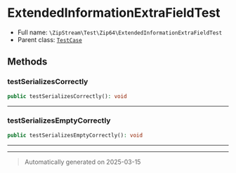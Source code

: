 
# ExtendedInformationExtraFieldTest





* Full name: `\ZipStream\Test\Zip64\ExtendedInformationExtraFieldTest`
* Parent class: [`TestCase`](../../../PHPUnit/Framework/TestCase.md)




## Methods


### testSerializesCorrectly



```php
public testSerializesCorrectly(): void
```












***

### testSerializesEmptyCorrectly



```php
public testSerializesEmptyCorrectly(): void
```












***


***
> Automatically generated on 2025-03-15
